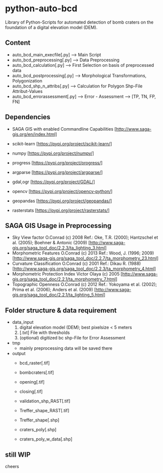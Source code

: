 # python-auto-bcd

Library of Python-Scripts for automated detection of bomb craters on the foundation of a digital elevation model (DEM).

## Content

- auto_bcd_main_execfile[.py] --> Main Script
- auto_bcd_preprocessing[.py] --> Data Preprocessing
- auto_bcd_calculation[.py] --> First Selection on basis of preprocessed data
- auto_bcd_postprocessing[.py] --> Morphological Transformations, Polygonization
- auto_bcd_shp_n_attribs[.py] --> Calculation for Polygon Shp-File Attribut-Values
- auto_bcd_errorassessment[.py] --> Error - Assessment --> [TP, TN, FP, FN]

## Dependencies

- SAGA GIS with enabled Commandline Capabilities [http://www.saga-gis.org/en/index.html]

- scikit-learn [https://pypi.org/project/scikit-learn/]
- numpy [https://pypi.org/project/numpy/]
- progress [https://pypi.org/project/progress/]
- argparse [https://pypi.org/project/argparse/]
- gdal,ogr [https://pypi.org/project/GDAL/]
- opencv [https://pypi.org/project/opencv-python/]
- geopandas [https://pypi.org/project/geopandas/]
- rasterstats [https://pypi.org/project/rasterstats/]

## SAGA GIS Usage in Preprocessing

- Sky View factor O.Conrad (c) 2008 Ref.: Oke, T.R. (2000); Hantzschel et al. (2005); Boehner & Antonic (2009) [http://www.saga-gis.org/saga_tool_doc/2.2.3/ta_lighting_3.html]
- Morphometric Features O.Conrad (c) 2013 Ref.: Wood, J. (1996; 2009) [http://www.saga-gis.org/saga_tool_doc/2.2.7/ta_morphometry_23.html]
- Curvature Classification O.Conrad (c) 2001 Ref.: Dikau R. (1988) [http://www.saga-gis.org/saga_tool_doc/2.2.3/ta_morphometry_4.html]
- Morphometric Protection Index Victor Olaya (c) 2005 [http://www.saga-gis.org/saga_tool_doc/2.2.1/ta_morphometry_7.html]
- Topographic Openness O.Conrad (c) 2012 Ref.: Yokoyama et al. (2002); Prima et al. (2006); Anders et al. (2009) [http://www.saga-gis.org/saga_tool_doc/2.2.1/ta_lighting_5.html]

## Folder structure & data requirement

- data_input
  1. digital elevation model (DEM); best pixelsize < 5 meters
  2. [.txt] File with thresholds
  3. (optional) digitized bc shp-File for Error Assessment
- tmp
  - mainly preprocessing data will be saved there
- output
  - bcd_raster[.tif]
  - bombcraters[.tif]
  - opening[.tif]
  - closing[.tif]
  - validation_shp_RAST[.tif]
  - Treffer_shape_RAST[.tif]

  - Treffer_shape[.shp]
  - craters_poly[.shp]
  - craters_poly_w_data[.shp]

## still WIP

cheers
